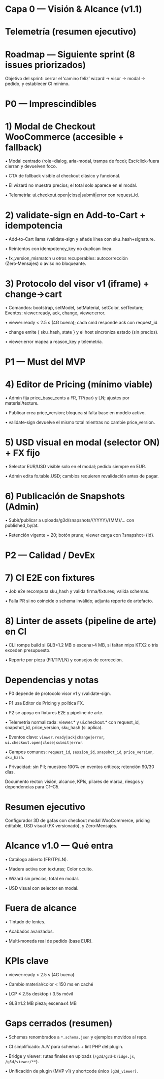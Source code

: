 # Capa 0 — Visión & Alcance (v1.1)
# Telemetría (resumen ejecutivo)
# Roadmap — Siguiente sprint (8 issues priorizados)
Objetivo del sprint: cerrar el ‘camino feliz’ wizard → visor → modal → pedido, y establecer CI mínimo.

# P0 — Imprescindibles
# 1) Modal de Checkout WooCommerce (accesible + fallback)
• Modal centrado (role=dialog, aria-modal, trampa de foco); Esc/click-fuera cierran y devuelven foco.

• CTA de fallback visible al checkout clásico y funcional.

• El wizard no muestra precios; el total solo aparece en el modal.

• Telemetría: ui.checkout.open|close|submit|error con request_id.

# 2) validate-sign en Add-to-Cart + idempotencia
• Add-to-Cart llama /validate-sign y añade línea con sku_hash+signature.

• Reintentos con idempotency_key no duplican línea.

• fx_version_mismatch u otros recuperables: autocorrección (Zero‑Mensajes) o aviso no bloqueante.

# 3) Protocolo del visor v1 (iframe) + change→cart
• Comandos: bootstrap, setModel, setMaterial, setColor, setTexture; Eventos: viewer:ready, ack, change, viewer:error.

• viewer:ready < 2.5 s (4G buena); cada cmd responde ack con request_id.

• change emite { sku_hash, state } y el host sincroniza estado (sin precios).

• viewer:error mapea a reason_key y telemetría.

# P1 — Must del MVP
# 4) Editor de Pricing (mínimo viable)
• Admin fija price_base_cents a FR, TP(par) y LN; ajustes por material/texture.

• Publicar crea price_version; bloquea si falta base en modelo activo.

• validate-sign devuelve el mismo total mientras no cambie price_version.

# 5) USD visual en modal (selector ON) + FX fijo
• Selector EUR/USD visible solo en el modal; pedido siempre en EUR.

• Admin edita fx.table.USD; cambios requieren revalidación antes de pagar.

# 6) Publicación de Snapshots (Admin)
• Subir/publicar a uploads/g3d/snapshots/{YYYY}/{MM}/… con published_by/at.

• Retención vigente + 20; botón prune; viewer carga con ?snapshot={id}.

# P2 — Calidad / DevEx
# 7) CI E2E con fixtures
• Job e2e recomputa sku_hash y valida firma/fixtures; valida schemas.

• Falla PR si no coincide o schema inválido; adjunta reporte de artefacto.

# 8) Linter de assets (pipeline de arte) en CI
• CLI rompe build si GLB>1.2 MB o escena>4 MB, si faltan mips KTX2 o tris exceden presupuesto.

• Reporte por pieza (FR/TP/LN) y consejos de corrección.

# Dependencias y notas
• P0 depende de protocolo visor v1 y /validate-sign.

• P1 usa Editor de Pricing y política FX.

• P2 se apoya en fixtures E2E y pipeline de arte.

• Telemetría normalizada: viewer.* y ui.checkout.* con request_id, snapshot_id, price_version, sku_hash (si aplica).

• Eventos clave: `viewer.ready|ack|change|error`, `ui.checkout.open|close|submit|error`.

• Campos comunes: `request_id`, `session_id`, `snapshot_id`, `price_version`, `sku_hash`.

• Privacidad: sin PII; muestreo 100% en eventos críticos; retención 90/30 días.

Documento rector: visión, alcance, KPIs, pilares de marca, riesgos y dependencias para C1–C5.

# Resumen ejecutivo
Configurador 3D de gafas con checkout modal WooCommerce, pricing editable, USD visual (FX versionado), y Zero‑Mensajes.

# Alcance v1.0 — Qué entra
• Catálogo abierto (FR/TP/LN).

• Madera activa con texturas; Color oculto.

• Wizard sin precios; total en modal.

• USD visual con selector en modal.

# Fuera de alcance
• Tintado de lentes.

• Acabados avanzados.

• Multi‑moneda real de pedido (base EUR).

# KPIs clave
• viewer:ready < 2.5 s (4G buena)

• Cambio material/color < 150 ms en caché

• LCP ≤ 2.5s desktop / 3.5s móvil

• GLB≤1.2 MB pieza; escena≤4 MB

# Gaps cerrados (resumen)
• Schemas renombrados a `*.schema.json` y ejemplos movidos al repo.

• CI simplificado: AJV para schemas + lint PHP del plugin.

• Bridge y viewer: rutas finales en uploads (`/g3d/g3d-bridge.js`, `/g3d/viewer/**`).

• Unificación de plugin (MVP v1) y shortcode único `[g3d_viewer]`.
